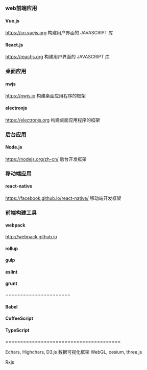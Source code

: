 ### web前端应用

#### Vue.js

https://cn.vuejs.org
构建用户界面的 JAVASCRIPT 库

#### React.js

https://reactjs.org
构建用户界面的 JAVASCRIPT 库

### 桌面应用

#### nwjs

https://nwjs.io
构建桌面应用程序的框架

#### electronjs

https://electronjs.org
构建桌面应用程序的框架

### 后台应用

#### Node.js

https://nodejs.org/zh-cn/
后台开发框架

### 移动端应用

#### react-native
https://facebook.github.io/react-native/
移动端开发框架

### 前端构建工具

#### webpack

http://webpack.github.io

#### rollup

#### gulp

#### eslint

#### grunt

======================

#### Babel

#### CoffeeScript

#### TypeScript

=======================================

Echars, Highchars, D3.js 数据可视化框架
WebGL, cesium, three.js

Rxjs

